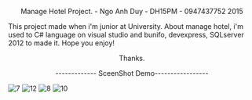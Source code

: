 <p align="center">Manage Hotel Project. - Ngo Anh Duy - DH15PM - 0947437752 2015 </p>

This project made when i'm junior at University. About manage hotel, i'm used to C# language on visual studio and bunifo, devexpress, SQLserver 2012 to made it. Hope you enjoy! 

<p align="center"> Thanks. </p>


<p align="center">------------- SceenShot Demo-----------------</p>




![7](https://user-images.githubusercontent.com/23362696/30518805-eaab241e-9bb1-11e7-877e-8f19e5223996.PNG)
![12](https://user-images.githubusercontent.com/23362696/30518785-48bd7d3c-9bb1-11e7-9b70-2260081e55d1.PNG)
![8](https://user-images.githubusercontent.com/23362696/30518811-14b204e4-9bb2-11e7-947f-c126df79a7f3.PNG)
![10](https://user-images.githubusercontent.com/23362696/30518808-f98939f8-9bb1-11e7-8b73-3f1a43117e6c.PNG)
